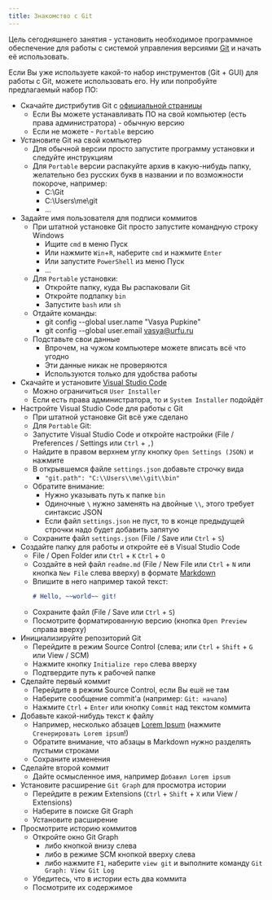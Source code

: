 ```yaml
---
title: Знакомство с Git
---
```

Цель сегодняшнего занятия -
установить необходимое программное обеспечение для
работы с
системой управления версиями [Git]
и начать её использовать.

Если Вы уже используете какой-то набор инструментов
(Git + GUI)
для работы с Git,
можете использовать его.
Ну или попробуйте предлагаемый набор ПО:

* Скачайте дистрибутив Git с [официальной страницы][git++]
  + Если Вы можете устанавливать ПО на свой компьютер
    (есть права администратора) - обычную версию
  + Если не можете - `Portable` версию
* Установите Git на свой компьютер
  + Для обычной версии просто запустите программу установки и следуйте инструкциям
  + Для `Portable` версии распакуйте архив в какую-нибудь папку,
    желательно без русских букв в названии и по возможности покороче,
    например:
      - C:\Git
      - C:\Users\me\git
      - ...
* Задайте имя пользователя для подписи коммитов
  + При штатной установке Git просто запустите командную строку Windows
    - Ищите `cmd` в меню Пуск
    - Или нажмите `Win`+`R`, наберите `cmd` и нажмите `Enter`
    - Или запустите `PowerShell` из меню Пуск
    - ...
  + Для `Portable` установки:
    - Откройте папку, куда Вы распаковали Git
    - Откройте подпапку `bin`
    - Запустите `bash` или `sh`
  + Отдайте команды:
    - git config --global user.name "Vasya Pupkine"
    - git config --global user.email vasya@urfu.ru
  + Подставьте свои данные
    - Впрочем, на чужом компьютере можете вписать всё что угодно
    - Эти данные никак не проверяются
    - Используются только для удобства работы
* Скачайте и установите [Visual Studio Code][vscode]
  + Можно ограничиться `User Installer`
  + Если есть права администратора, то и `System Installer` подойдёт
* Настройте Visual Studio Code для работы с Git
  + При штатной установке Git всё уже сделано
  + Для `Portable` Git:
  + Запустите Visual Studio Code и откройте настройки
    (File / Preferences / Settings или `Ctrl` + `,`)
  + Найдите в правом верхнем углу кнопку `Open Settings (JSON)` и нажмите
  + В открывшемся файле `settings.json` добавьте строчку вида
    - `"git.path": "C:\\Users\\me\\git\\bin"`
  + Обратите внимание:
    - Нужно указывать путь к папке `bin`
    - Одиночные `\` нужно заменять на двойные `\\`, этого требует синтаксис JSON
    - Если файл `settings.json` не пуст, то в конце предыдущей строчки надо будет добавить запятую
  + Сохраните файл `settings.json` (File / Save или `Ctrl` + `S`)
* Создайте папку для работы и откройте её в Visual Studio Code
  + File / Open Folder или `Ctrl` + `K` `Ctrl` + `O`
  + Создайте в ней файл `readme.md` (File / New File или `Ctrl` + `N` или кнопка `New File` слева вверху)
    в формате [Markdown]
  + Впишите в него например такой текст:
    ```markdown
    # Hello, ~~world~~ git!
    ```
  + Сохраните файл (File / Save или `Ctrl` + `S`)
  + Посмотрите форматированную версию (кнопка `Open Preview` справа вверху)
* Инициализируйте репозиторий Git
  + Перейдите в режим Source Control (слева; или `Ctrl` + `Shift` + `G` или View / SCM)
  + Нажмите кнопку `Initialize repo` слева вверху
  + Подтвердите путь к рабочей папке
* Сделайте первый коммит
  + Перейдите в режим Source Control, если Вы ешё не там
  + Наберите сообщение commit'а (например: `Git: начало`)
  + Нажмите `Ctrl` + `Enter` или кнопку `Commit` над текстом коммита
* Добавьте какой-нибудь текст к файлу
  + Например, несколько абзацев [Lorem Ipsum] (нажмите `Сгенерировать Lorem ipsum`!)
  + Обратите внимание, что абзацы в Markdown нужно разделять пустыми строками
  + Сохраните изменения
* Сделайте второй коммит
  + Дайте осмысленное имя, например `Добавил Lorem ipsum`
* Установите расширение `Git Graph` для просмотра истории
  + Перейдите в режим Extensions (`Ctrl` + `Shift` + `X` или View / Extensions)
  + Наберите в поиске Git Graph
  + Установите расширение
* Просмотрите историю коммитов
  + Откройте окно Git Graph
    - либо кнопкой внизу слева
    - либо в режиме SCM кнопкой вверху слева
    - либо нажмите `F1`, наберите `view git` и выполните команду `Git Graph: View Git Log`
  + Убедитесь, что в истории есть два коммита
  + Посмотрите их содержимое

[git]: https://git-scm.com/
[git++]: https://git-scm.com/downloads
[github]: https://github.com/
[vscode]: https://code.visualstudio.com/
[Markdown]: https://ru.wikipedia.org/wiki/Markdown
[Lorem Ipsum]: https://ru.lipsum.com/
